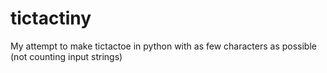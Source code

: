 # tictactiny
My attempt to make tictactoe in python with as few characters as possible (not counting input strings)
